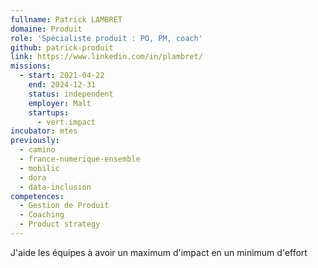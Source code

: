 ```yaml
---
fullname: Patrick LAMBRET
domaine: Produit
role: 'Spécialiste produit : PO, PM, coach'
github: patrick-produit
link: https://www.linkedin.com/in/plambret/
missions:
  - start: 2021-04-22
    end: 2024-12-31
    status: independent
    employer: Malt
    startups:
      - vert.impact
incubator: mtes
previously:
  - camino
  - france-numerique-ensemble
  - mobilic
  - dora
  - data-inclusion
competences:
  - Gestion de Produit
  - Coaching
  - Product strategy
---
```

J'aide les équipes à avoir un maximum d'impact en un minimum d'effort
